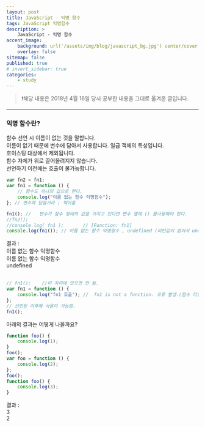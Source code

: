 ```yaml
---
layout: post
title: JavaScript - 익명 함수
tags: JavaScript 익명함수
description: >
    JavaScript - 익명 함수
accent_image:
    background: url('/assets/img/blog/javascript_bg.jpg') center/cover
    overlay: false
sitemap: false
published: true
# invert_sidebar: true
categories:
    - study
---
```


> ❗️해당 내용은 2018년 4월 16일 당시 공부한 내용을 그대로 옮겨온 글입니다.

---

### 익명 함수란?

함수 선언 시 이름이 없는 것을 말합니다.<br>
이름이 없기 때문에 변수에 담아서 사용합니다. 일급 객체의 특성입니다.<br>
호이스팅 대상에서 제외됩니다. <br>
함수 자체가 위로 끌어올려지지 않습니다.<br>
선언하기 이전에는 호출이 불가능합니다.<br>

```javascript
var fn2 = fn1;
var fn1 = function () {
    // 함수도 하나의 값으로 한다.
    console.log("이름 없는 함수 익명함수");
}; // 변수에 담을거라 ; 찍어줌

fn1(); //   변수가 함수 형태의 값을 가지고 있다면 변수 옆에 () 를사용해야 한다.
//fn2();
//console.log( fn1 );       // [Function: fn1]
console.log(fn1()); // 이름 없는 함수 익명함수 , undefined (리턴값이 없어서 undefined)
```

결과 :<br>
이름 없는 함수 익명함수<br>
이름 없는 함수 익명함수<br>
undefined<br><br>

```javascript
// fn1();    //이 자리에 있으면 안 됨.
var fn1 = function () {
    console.log("fn1 호출"); //  fn1 is not a function. 오류 발생.(함수 타입이 아니다.)
};
// 선언된 이후에 사용이 가능함.
fn1();
```

아래의 결과는 어떻게 나올까요?<br>

```javascript
function foo() {
    console.log(1);
}
foo();
var foo = function () {
    console.log(2);
};
foo();
function foo() {
    console.log(3);
}
```

결과 :<br>
3<br>
2<br>
